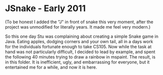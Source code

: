 JSnake - Early 2011
====

(To be honest I added the "J" in front of snake this very moment, after the project was unmodified for literally years. It made me feel very modern.)

So this one day Stu was complaining about creating a simple Snake game in Java. Eating apples, dodging corners and your own tail, all in a days work for the individuals fortunate enough to take CS105.
Now while the task at hand was not particularly difficult, I decided to lead by example, and spent the following 40 minutes trying to draw a rainbow in mspaint.
The result, is in this folder. It is inefficient, ugly, and embarrassing for everyone, but it entertained me for a while, and now it is here.